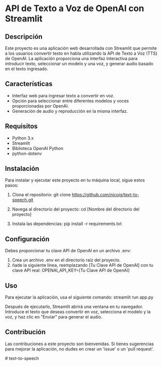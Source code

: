 # API de Texto a Voz de OpenAI con Streamlit

## Descripción
Este proyecto es una aplicación web desarrollada con Streamlit que permite a los usuarios convertir texto en habla utilizando la API de Texto a Voz (TTS) de OpenAI. La aplicación proporciona una interfaz interactiva para introducir texto, seleccionar un modelo y una voz, y generar audio basado en el texto ingresado.

## Características
- Interfaz web para ingresar texto a convertir en voz.
- Opción para seleccionar entre diferentes modelos y voces proporcionadas por OpenAI.
- Generación de audio y reproducción en la misma interfaz.

## Requisitos
- Python 3.x
- Streamlit
- Biblioteca OpenAI Python
- python-dotenv

## Instalación
Para instalar y ejecutar este proyecto en tu máquina local, sigue estos pasos:

1. Clona el repositorio:
   git clone https://github.com/nicoig/text-to-speech.git

2. Navega al directorio del proyecto:
cd [Nombre del directorio del proyecto]

3. Instala las dependencias:
pip install -r requirements.txt

## Configuración
Debes proporcionar tu clave API de OpenAI en un archivo .env:

1. Crea un archivo .env en el directorio raíz del proyecto.
2. ñade la siguiente línea, reemplazando [Tu Clave API de OpenAI] con tu clave API real:
OPENAI_API_KEY=[Tu Clave API de OpenAI]

## Uso
Para ejecutar la aplicación, usa el siguiente comando:
streamlit run app.py

Después de ejecutarlo, Streamlit abrirá una ventana en tu navegador. Introduce el texto que deseas convertir en voz, selecciona el modelo y la voz, y haz clic en "Enviar" para generar el audio.

## Contribución
Las contribuciones a este proyecto son bienvenidas. Si tienes sugerencias para mejorar la aplicación, no dudes en crear un 'issue' o un 'pull request'.

#   t e x t - t o - s p e e c h  
 
